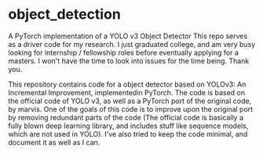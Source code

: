 # object_detection
A PyTorch implementation of a YOLO v3 Object Detector This repo serves as a driver code for my research. I just graduated college, and am very busy looking for internship / fellowship roles before eventually applying for a masters. I won't have the time to look into issues for the time being. Thank you.

This repository contains code for a object detector based on YOLOv3: An Incremental Improvement, implementedin PyTorch. The code is based on the official code of YOLO v3, as well as a PyTorch port of the original code, by marvis. One of the goals of this code is to improve upon the original port by removing redundant parts of the code (The official code is basically a fully blown deep learning library, and includes stuff like sequence models, which are not used in YOLO). I've also tried to keep the code minimal, and document it as well as I can.
